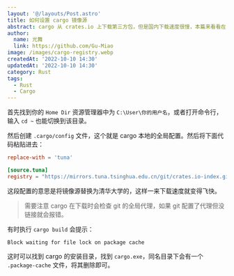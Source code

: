 ```yaml
---
layout: '@/layouts/Post.astro'
title: 如何设置 cargo 镜像源
abstract: cargo 从 crates.io 上下载第三方包，但是国内下载速度很慢，本篇来看看在 Windows 下如何配置 cargo 镜像源。
author:
  name: 光舞
  link: https://github.com/Gu-Miao
image: /images/cargo-registry.webp
createdAt: '2022-10-10 14:30'
updatedAt: '2022-10-10 14:30'
category: Rust
tags:
  - Rust
  - Cargo
---
```


首先找到你的 `Home Dir` 资源管理器中为 `C:\User\你的用户名`，或者打开命令行，输入 `cd ~` 也能切换到该目录。

然后创建 `.cargo/config` 文件，这个就是 cargo 本地的全局配置。然后将下面代码粘贴进去：

```toml
replace-with = 'tuna'

[source.tuna]
registry = "https://mirrors.tuna.tsinghua.edu.cn/git/crates.io-index.git"
```

这段配置的意思是将镜像源替换为清华大学的，这样一来下载速度就变得飞快。

> 需要注意 cargo 在下载时会检查 git 的全局代理，如果 git 配置了代理但没链接就会报错。

有时执行 `cargo build` 会提示：

```
Block waiting for file lock on package cache
```

这时可以找到 cargo 的安装目录，找到 `cargo.exe`，同名目录下会有一个 `.package-cache` 文件，将其删除即可。
